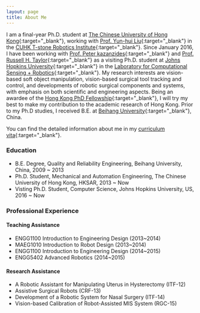 ```yaml
---
layout: page
title: About Me
---
```


I am a final-year Ph.D. student at [The Chinese University of Hong Kong](http://www.cuhk.edu.hk){:target="_blank"}, working with [Prof. Yun-hui Liu](http://www.mae.cuhk.edu.hk/people/list.php?name=yhliu){:target="_blank"} in the [CUHK T-stone Robotics Institute](http://www.cuhk.edu.hk/ri){:target="_blank"}. Since January 2016, I have been working with [Prof. Peter kazanzides](http://smarts.lcsr.jhu.edu/people/peter-kazanzides/){:target="_blank"} and [Prof. Russell H. Taylor](https://www.cs.jhu.edu/~rht/){:target="_blank"} as a visiting Ph.D. student at [Johns Hopkins University](http://www.jhu.edu){:target="_blank"} in the [Laboratory for Computational Sensing + Robotics](http://lcsr.jhu.edu/){:target="_blank"}. My research interests are vision-based soft object manipulation, vision-based surgical tool tracking and control, and developments of robotic surgical components and systems, with emphasis on both scientific and engineering aspects. Being an awardee of the [Hong Kong PhD Fellowship](https://cerg1.ugc.edu.hk/hkpfs/index.html){:target="_blank"}, I will try my best to make my contribution to the academic research of Hong Kong. Prior to my Ph.D studies, I received B.E. at [Beihang University](http://www.buaa.edu.cn/){:target="_blank"}, China.

You can find the detailed information about me in my [curriculum vita](../zrwang.resume/cv.pdf){:target="_blank"}.

### Education
* B.E. Degree, Quality and Reliability Engineering, Beihang University, China, 2009 ~ 2013
* Ph.D. Student, Mechanical and Automation Engineering, The Chinese University of Hong Kong, HKSAR, 2013 ~ Now
* Visting Ph.D. Student, Computer Science, Johns Hopkins University, US, 2016 ~ Now

### Professional Experience

#### Teaching Assistance
* ENGG1100 Introduction to Engineering Design (2013~2014)
* MAEG1010 Introduction to Robot Design (2013~2014)
* ENGG1100 Introduction to Engineering Design (2014~2015)
* ENGG5402 Advanced Robotics (2014~2015)

#### Research Assistance
* A Robotic Assistant for Manipulating Uterus in Hysterectomy (ITF-12)
* Assistive Surgical Robots (CRF-13)
* Development of a Robotic System for Nasal Surgery (ITF-14)
* Vision-based Calibration of Robot-Assisted MIS System (RGC-15)

